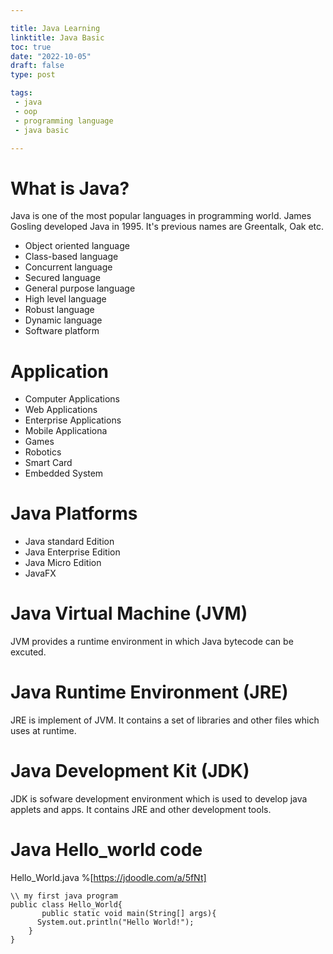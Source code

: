 ```yaml
---

title: Java Learning
linktitle: Java Basic
toc: true
date: "2022-10-05"
draft: false
type: post

tags:
 - java
 - oop
 - programming language
 - java basic

---
```

# What is Java?

Java is one of the most popular languages in programming  world.
James Gosling developed Java in 1995. It's previous names are Greentalk, Oak etc.

- Object oriented language 
- Class-based language
- Concurrent language 
- Secured language 
- General purpose language
- High level language
- Robust language
- Dynamic language
- Software platform

# Application

- Computer Applications
- Web Applications
- Enterprise Applications
- Mobile Applicationa
- Games
- Robotics
- Smart Card
- Embedded System

# Java Platforms

- Java standard Edition
- Java Enterprise Edition
- Java Micro Edition
- JavaFX
# Java Virtual Machine (JVM)
JVM provides a runtime environment  in which Java bytecode can be excuted.
# Java Runtime Environment (JRE)
JRE is implement  of JVM. It contains a set of libraries and other files which uses at runtime.
# Java Development Kit (JDK)
JDK is sofware development environment  which is used to develop java applets and apps. It contains JRE and other development tools.

# Java Hello_world code

Hello_World.java
%[https://jdoodle.com/a/5fNt]
```
\\ my first java program
public class Hello_World{
       public static void main(String[] args){
      System.out.println("Hello World!");
    }
}
```
